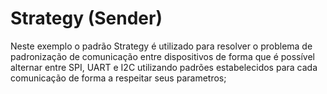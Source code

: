# Strategy (Sender)

Neste exemplo o padrão Strategy é utilizado para resolver o problema de padronização de comunicação entre dispositivos de forma
que é possível alternar entre SPI, UART e I2C utilizando padrões estabelecidos para cada comunicação de forma a respeitar seus parametros;